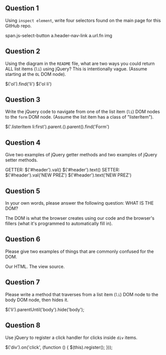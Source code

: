 ## Question 1

Using `inspect element`, write four selectors found on the main page for this
GitHub repo.

<!-- your answer starts here -->
span.js-select-button
a.header-nav-link
a.url.fn
img
<!-- your answer ends here -->

## Question 2

Using the diagram in the `README` file, what are two ways you could return ALL
list items (`li`) using jQuery? This is intentionally vague. (Assume starting
at the `OL` DOM node).

<!-- your answer starts here -->
$('ol').find('li')
$('ol li')
<!-- your answer ends here -->

## Question 3

Write the jQuery code to navigate from one of the list item (`li`) DOM nodes to
the `form` DOM node. (Assume the list item has a class of "listerItem").

<!-- your answer starts here -->
$('.listerItem li:first').parent.().parent().find('Form')
<!-- your answer ends here -->

## Question 4

Give two examples of jQuery getter methods and two examples of jQuery setter
methods.

<!-- your answer starts here -->
GETTER:
$('#header').val()
$('#header').text()
SETTER:
$('#header').val('NEW PREZ')
$('#header').text('NEW PREZ')
<!-- your answer ends here -->

## Question 5

In your own words, please answer the following question: WHAT IS THE DOM?

<!-- your answer starts here -->
The DOM is what the browser creates using our code and the browser's fillers (what it's programmed to automatically fill in).
<!-- your answer ends here -->

## Question 6

Please give two examples of things that are commonly confused for the DOM.

<!-- your answer starts here -->
Our HTML.
The view source.
<!-- your answer ends here -->

## Question 7

Please write a method that traverses from a list item (`li`) DOM node to the
body DOM node, then hides it.

<!-- your answer starts here -->
$('li').parentUntil('body').hide('body');
<!-- your answer ends here -->

## Question 8

Use jQuery to register a click handler for clicks inside `div` items.

<!-- your answer starts here -->
$('div').on('click', (function () {
  $(this).register();
}));
<!-- your answer ends here -->
